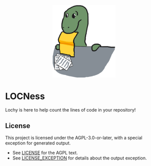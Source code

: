 <p align="center">
  <img src="assets/LOChy_Draft.png" alt="LOChy Logo" width="200"/>
</p>

# LOCNess
Lochy is here to help count the lines of code in your repository!

## License

This project is licensed under the AGPL-3.0-or-later, with a special exception for generated output.

- See [LICENSE](./LICENSE) for the AGPL text.
- See [LICENSE_EXCEPTION](./LICENSE_EXCEPTION) for details about the output exception.
